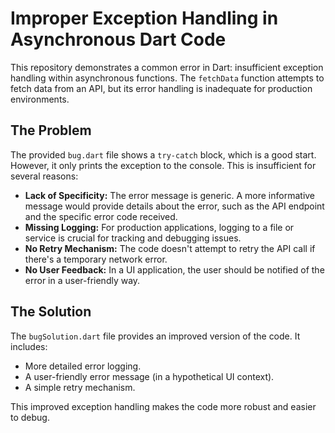 # Improper Exception Handling in Asynchronous Dart Code

This repository demonstrates a common error in Dart: insufficient exception handling within asynchronous functions.  The `fetchData` function attempts to fetch data from an API, but its error handling is inadequate for production environments.

## The Problem

The provided `bug.dart` file shows a `try-catch` block, which is a good start. However, it only prints the exception to the console.  This is insufficient for several reasons:

* **Lack of Specificity:**  The error message is generic.  A more informative message would provide details about the error, such as the API endpoint and the specific error code received.
* **Missing Logging:**  For production applications, logging to a file or service is crucial for tracking and debugging issues.
* **No Retry Mechanism:** The code doesn't attempt to retry the API call if there's a temporary network error.
* **No User Feedback:**  In a UI application, the user should be notified of the error in a user-friendly way.

## The Solution

The `bugSolution.dart` file provides an improved version of the code. It includes:

* More detailed error logging.
* A user-friendly error message (in a hypothetical UI context).
* A simple retry mechanism.

This improved exception handling makes the code more robust and easier to debug.